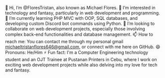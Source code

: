 👋 Hi, I’m @FloresTristan, also known as Michael Flores.
👀 I’m interested in technology and fantasy, particularly in web development and programming.
🌱 I’m currently learning PHP MVC with OOP, SQL databases, and developing custom Discord bot commands using Python.
💞️ I’m looking to collaborate on web development projects, especially those involving complex back-end functionalities and database management.
📫 How to reach me: You can contact me through my personal gmail michaeltristanflores646@gmail.com, or connect with me here on GitHub.
😄 Pronouns: He/Him
⚡ Fun fact: I'm a Computer Engineering technology student and an OJT Trainee at Pustanan Printers in Cebu, where I work on exciting web development projects while also delving into my love for tech and fantasy.

<!---
FloresTristan/FloresTristan is a ✨ special ✨ repository because its `README.md` (this file) appears on your GitHub profile.
You can click the Preview link to take a look at your changes.
--->
